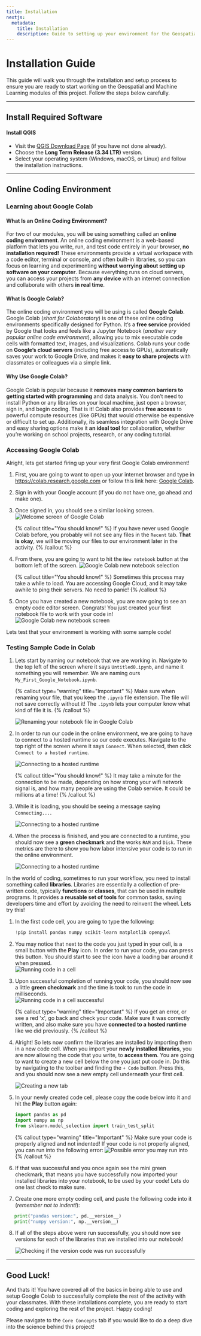 ```yaml
---
title: Installation
nextjs:
  metadata:
    title: Installation
    description: Guide to setting up your environment for the Geospatial and Machine Learning portions of the project.
---
```


# Installation Guide

This guide will walk you through the installation and setup process to ensure you are ready to start working on the Geospatial and Machine Learning modules of this project. Follow the steps below carefully.

---

## Install Required Software

#### Install QGIS

- Visit the [QGIS Download Page](https://qgis.org/download/) (if you have not done already).
- Choose the **Long Term Release (3.34 LTR)** version.
- Select your operating system (Windows, macOS, or Linux) and follow the installation instructions.

---

## Online Coding Environment

### Learning about Google Colab

#### What Is an Online Coding Environment?

For two of our modules, you will be using something called an **online coding environment**. An online coding environment is a web-based platform that lets you write, run, and test code entirely in your browser, **no installation required!** These environments provide a virtual workspace with a code editor, terminal or console, and often built-in libraries, so you can focus on learning and experimenting **without worrying about setting up software on your computer**. Because everything runs on cloud servers, you can access your projects from **any device** with an internet connection and collaborate with others **in real time**.

#### What Is Google Colab?

The online coding environment you will be using is called **Google Colab**. Google Colab (_short for Colaboratory_) is one of these online coding environments specifically designed for Python. It’s a **free service** provided by Google that looks and feels like a Jupyter Notebook (_another very popular online code environment_), allowing you to mix executable code cells with formatted text, images, and visualizations. Colab runs your code on **Google’s cloud servers** (including free access to GPUs), automatically saves your work to Google Drive, and makes it **easy to share projects** with classmates or colleagues via a simple link.

#### Why Use Google Colab?

Google Colab is popular because it **removes many common barriers to getting started with programming** and data analysis. You don’t need to install Python or any libraries on your local machine, just open a browser, sign in, and begin coding. That is it! Colab also provides **free access** to powerful compute resources (like GPUs) that would otherwise be expensive or difficult to set up. Additionally, its seamless integration with Google Drive and easy sharing options make it **an ideal tool** for collaboration, whether you’re working on school projects, research, or any coding tutorial.

### Accessing Google Colab

Alright, lets get started firing up your very first Google Colab environment!

1. First, you are going to want to open up your internet browser and type in https://colab.research.google.com or follow this link here: [Google Colab](https://colab.research.google.com).
2. Sign in with your Google account (if you do not have one, go ahead and make one).
3. Once signed in, you should see a similar looking screen.
   ![Welcome screen of Google Colab](/images/Intro/Installation/Installation1.webp)

   {% callout title="You should know!" %}
   If you have never used Google Colab before, you probably will not see any files in the `Recent` tab. **That is okay**, we will be moving our files to our environment later in the activity.
   {% /callout %}

4. From there, you are going to want to hit the `New notebook` button at the bottom left of the screen.
   ![Google Colab new notebook selection](/images/Intro/Installation/Installation2.webp)

   {% callout title="You should know!" %}
   Sometimes this process may take a while to load. You are accessing Google Cloud, and it may take awhile to ping their servers. No need to panic!
   {% /callout %}

5. Once you have created a new notebook, you are now going to see an empty code editor screen. Congrats! You just created your first notebook file to work with your code in!
   ![Google Colab new notebook screen](/images/Intro/Installation/Installation3.webp)

Lets test that your environment is working with some sample code!

### Testing Sample Code in Colab

1. Lets start by naming our notebook that we are working in. Navigate to the top left of the screen where it says `Untitled0.ipynb`, and name it something you will remember. We are naming ours `My_First_Google_Notebook.ipynb`.

   {% callout type="warning" title="Important" %}
   Make sure when renaming your file, that you keep the `.ipynb` file extension. The file will not save correctly without it! The `.ipynb` lets your computer know what kind of file it is.
   {% /callout %}

   ![Renaming your notebook file in Google Colab](/images/Intro/Installation/Installation4.webp)

2. In order to run our code in the online environment, we are going to have to connect to a hosted runtime so our code executes. Navigate to the top right of the screen where it says `Connect`. When selected, then click `Connect to a hosted runtime`.

   ![Connecting to a hosted runtime](/images/Intro/Installation/Installation5.webp)

   {% callout title="You should know!" %}
   It may take a minute for the connection to be made, depending on how strong your wifi network signal is, and how many people are using the Colab service. It could be millions at a time!
   {% /callout %}

3. While it is loading, you should be seeing a message saying `Connecting...`.

   ![Connecting to a hosted runtime](/images/Intro/Installation/Installation6.webp)

4. When the process is finished, and you are connected to a runtime, you should now see a **green checkmark** and the works `RAM` and `Disk`. These metrics are there to show you how labor intensive your code is to run in the online environment.

   ![Connecting to a hosted runtime](/images/Intro/Installation/Installation7.webp)

In the world of coding, sometimes to run your workflow, you need to install something called **libraries**. Libraries are essentially a collection of pre-written code, typically **functions** or **classes**, that can be used in multiple programs. It provides a **reusable set of tools** for common tasks, saving developers time and effort by avoiding the need to reinvent the wheel. Lets try this!

1. In the first code cell, you are going to type the following:
   ```python
   !pip install pandas numpy scikit-learn matplotlib openpyxl
   ```
2. You may notice that next to the code you just typed in your cell, is a small button with the **Play** icon. In order to run your code, you can press this button. You should start to see the icon have a loading bar around it when pressed.  
   ![Running code in a cell](/images/Intro/Installation/Installation8.webp)

3. Upon successful completion of running your code, you should now see a little **green checkmark** and the time is took to run the code in milliseconds.  
   ![Running code in a cell successful](/images/Intro/Installation/Installation9.webp)

   {% callout type="warning" title="Important" %}
   If you get an error, or see a red 'x', go back and check your code. Make sure it was correctly written, and also make sure you have **connected to a hosted runtime** like we did previously.
   {% /callout %}

4. Alright! So lets now confirm the libraries are installed by importing them in a new code cell. When you import your **newly installed libraries**, you are now allowing the code that you write, to **access them**. You are going to want to create a new cell below the one you just put code in. Do this by navigating to the toolbar and finding the `+ Code` button. Press this, and you should now see a new empty cell underneath your first cell.

   ![Creating a new tab](/images/Intro/Installation/Installation10.webp)

5. In your newly created code cell, please copy the code below into it and hit the **Play** button again:

   ```python
   import pandas as pd
   import numpy as np
   from sklearn.model_selection import train_test_split
   ```

   {% callout type="warning" title="Important" %}
   Make sure your code is properly aligned and not indented! If your code is not properly aligned, you can run into the following error:
   ![Possible error you may run into](/images/Intro/Installation/Installation11.webp)
   {% /callout %}

6. If that was successful and you once again see the mini green checkmark, that means you have successfully now imported your installed libraries into your notebook, to be used by your code! Lets do one last check to make sure.

7. Create one more empty coding cell, and paste the following code into it (_remember not to indent!_):

```python
   print("pandas version:", pd.__version__)
   print("numpy version:", np.__version__)
```

8. If all of the steps above were run successfully, you should now see versions for each of the libraries that we installed into our notebook!

   ![Checking if the version code was run successfully](/images/Intro/Installation/Installation12.webp)

---

## Good Luck!

And thats it! You have covered all of the basics in being able to use and setup Google Colab to successfully complete the rest of the activity with your classmates. With these installations complete, you are ready to start coding and exploring the rest of the project. Happy coding!

Please navigate to the `Core Concepts` tab if you would like to do a deep dive into the science behind this project!
